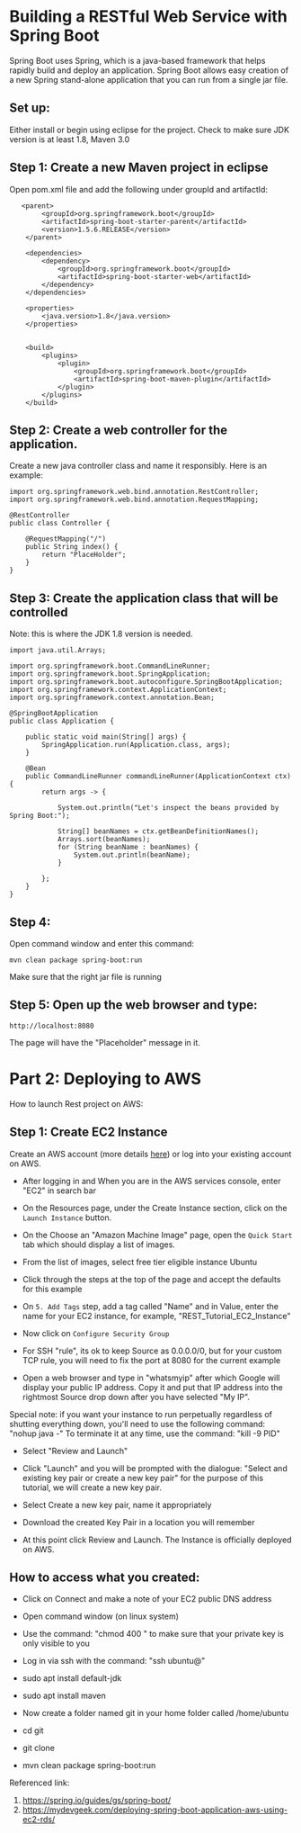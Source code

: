 # Building a RESTful Web Service with Spring Boot

Spring Boot uses Spring, which is a java-based framework that helps rapidly build and deploy an application. Spring Boot allows easy creation of a new Spring stand-alone application that you can run from a single jar file.


## Set up:
Either install or begin using eclipse for the project.
Check to make sure JDK version is at least 1.8, Maven 3.0

## Step 1: Create a new Maven project in eclipse

Open pom.xml file and add the following under groupId and artifactId:

``` 
   <parent>
        <groupId>org.springframework.boot</groupId>
        <artifactId>spring-boot-starter-parent</artifactId>
        <version>1.5.6.RELEASE</version>
    </parent>

    <dependencies>
        <dependency>
            <groupId>org.springframework.boot</groupId>
            <artifactId>spring-boot-starter-web</artifactId>
        </dependency>
    </dependencies>

    <properties>
        <java.version>1.8</java.version>
    </properties>


    <build>
        <plugins>
            <plugin>
                <groupId>org.springframework.boot</groupId>
                <artifactId>spring-boot-maven-plugin</artifactId>
            </plugin>
        </plugins>
    </build> 
```

## Step 2:  Create a web controller for the application.
Create a new java controller class and name it responsibly. Here is an example:

```
import org.springframework.web.bind.annotation.RestController;
import org.springframework.web.bind.annotation.RequestMapping;

@RestController
public class Controller {

    @RequestMapping("/")
    public String index() {
        return "PlaceHolder";
    }
} 
```

## Step 3: Create the application class that will be controlled
Note: this is where the JDK 1.8 version is needed.

``` 
import java.util.Arrays;

import org.springframework.boot.CommandLineRunner;
import org.springframework.boot.SpringApplication;
import org.springframework.boot.autoconfigure.SpringBootApplication;
import org.springframework.context.ApplicationContext;
import org.springframework.context.annotation.Bean;

@SpringBootApplication
public class Application {

    public static void main(String[] args) {
        SpringApplication.run(Application.class, args);
    }

    @Bean
    public CommandLineRunner commandLineRunner(ApplicationContext ctx) {
        return args -> {

            System.out.println("Let's inspect the beans provided by Spring Boot:");

            String[] beanNames = ctx.getBeanDefinitionNames();
            Arrays.sort(beanNames);
            for (String beanName : beanNames) {
                System.out.println(beanName);
            }

        };
    }
} 
```

## Step 4:
Open command window and enter this command:

```
mvn clean package spring-boot:run
```
Make sure that the right jar file is running

## Step 5: Open up the web browser and type:
```
http://localhost:8080
```
The page will have the "Placeholder" message in it.

# Part 2:  Deploying to AWS

How to launch Rest project on AWS:

## Step 1: Create EC2 Instance
Create an AWS account (more details [here](http://docs.aws.amazon.com/AmazonSimpleDB/latest/DeveloperGuide/AboutAWSAccounts.html)) or log into your existing account on AWS.

* After logging in and When you are in the AWS services console, enter "EC2" in search bar

* On the Resources page, under the Create Instance section, click on the ```Launch Instance``` button.

* On the Choose an "Amazon Machine Image" page, open the ```Quick Start``` tab which should display a list of images.

* From the list of images, select free tier eligible instance Ubuntu

* Click through the steps at the top of the page and accept the defaults for this example

* On ```5. Add Tags``` step, add a tag called "Name" and in Value, enter the name for your EC2 instance, for example, "REST_Tutorial_EC2_Instance"



* Now click on ```Configure Security Group```

* For SSH "rule", its ok to keep Source as 0.0.0.0/0, but for your custom TCP rule, you will need to fix the port at 8080 for the current example

* Open a web browser and type in "whatsmyip" after which Google will display your public IP address. Copy it and put that IP address into the rightmost Source drop down after you have selected "My IP". 

Special note: if you want your instance to run perpetually regardless of shutting everything down, you'll need to use the following command:
"nohup java -<your jarfile>"
To terminate it at any time, use the command:
"kill -9 PID"

* Select "Review and Launch"

* Click "Launch" and you will be prompted with the dialogue: "Select and existing key pair or create a new key pair" for the purpose of this tutorial, we will create a new key pair.

* Select Create a new key pair, name it appropriately

* Download the created Key Pair in a location you will remember

* At this point click Review and Launch. The Instance is officially deployed on AWS.

## How to access what you created:

* Click on Connect and make a note of your EC2 public DNS address 

* Open command window (on linux system)

* Use the command: "chmod 400 <key file location>" to make sure that your private key is only visible to you

* Log in via ssh with the command: "ssh ubuntu@<your ec2 public address>"

* sudo apt install default-jdk

* sudo apt install maven

* Now create a folder named git in your home folder called /home/ubuntu

* cd git

* git clone <URL of your github project>

*  mvn clean package spring-boot:run


Referenced link:
1) https://spring.io/guides/gs/spring-boot/
2) https://mydevgeek.com/deploying-spring-boot-application-aws-using-ec2-rds/

